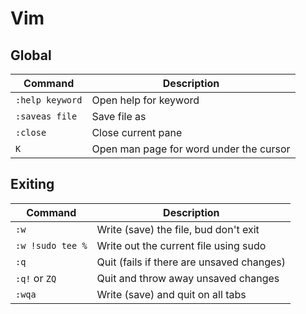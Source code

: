 # Vim 

## Global
| Command | Description |
|---------|-------------|
| `:help keyword` | Open help for keyword |
| `:saveas file` | Save file as |
| `:close` | Close current pane |
| `K` | Open man page for word under the cursor |

## Exiting
| Command | Description |
|---------|-------------|
| `:w`  | Write (save) the file, bud don't exit |
| `:w !sudo tee %` | Write out the current file using sudo |
| `:q` | Quit (fails if there are unsaved changes) |
| `:q!` or `ZQ` | Quit and throw away unsaved changes |
| `:wqa` | Write (save) and quit on all tabs |